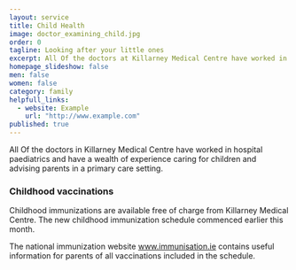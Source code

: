 ```yaml
---
layout: service
title: Child Health
image: doctor_examining_child.jpg
order: 0
tagline: Looking after your little ones
excerpt: All Of the doctors at Killarney Medical Centre have worked in hospital paediatrics and have a wealth of experience caring for children and advising parents in a primary care setting.
homepage_slideshow: false
men: false
women: false
category: family
helpfull_links: 
  - website: Example
    url: "http://www.example.com"
published: true
---
```




All Of the doctors in Killarney Medical Centre have worked in hospital paediatrics and have a wealth of experience caring for children and advising parents in a primary care setting.

### Childhood vaccinations

Childhood immunizations are available free of charge from Killarney Medical Centre. The new childhood immunization schedule commenced earlier this month.

The national immunization website www.immunisation.ie contains useful information for parents of all vaccinations included in the schedule.
